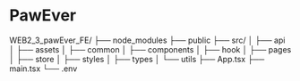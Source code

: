 # PawEver

WEB2_3_pawEver_FE/
├── node_modules
├── public
├── src/
│ ├── api
│ ├── assets
│ ├── common
│ ├── components
│ ├── hook
│ ├── pages
│ ├── store
│ ├── styles
│ ├── types
│ └── utils
├── App.tsx
├── main.tsx
└── .env
